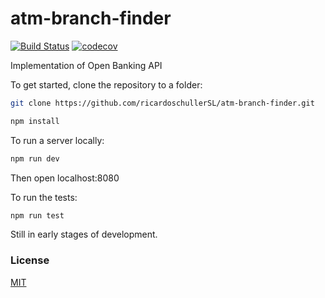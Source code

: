 # atm-branch-finder 

[![Build Status](https://circleci.com/gh/ricardoschullerSL/atm-branch-finder.svg?style=shield)](https://circleci.com/gh/ricardoschullerSL/atm-branch-finder.svg?style=shield)
[![codecov](https://codecov.io/gh/ricardoschullerSL/atm-branch-finder/branch/master/graph/badge.svg)](https://codecov.io/gh/ricardoschullerSL/atm-branch-finder)


Implementation of Open Banking API

To get started, clone the repository to a folder:
```bash
git clone https://github.com/ricardoschullerSL/atm-branch-finder.git

npm install
```

To run a server locally: 
```bash
npm run dev
```

Then open localhost:8080

To run the tests:
```bash
npm run test
```
Still in early stages of development. 

### License

[MIT](/LICENSE.md)

